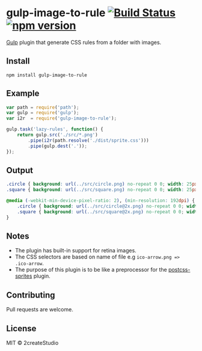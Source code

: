 # gulp-image-to-rule [![Build Status](https://travis-ci.org/2createStudio/gulp-image-to-rule.svg?branch=master)](https://travis-ci.org/2createStudio/postcss-sprites) [![npm version](https://badge.fury.io/js/gulp-image-to-rule.svg)](http://badge.fury.io/js/gulp-image-to-rule)
[Gulp](https://github.com/gulpjs/gulp) plugin that generate CSS rules from a folder with images.

## Install

```
npm install gulp-image-to-rule
```

## Example

```javascript
var path = require('path');
var gulp = require('gulp');
var i2r  = require('gulp-image-to-rule');

gulp.task('lazy-rules', function() {
	return gulp.src('./src/*.png')
		.pipe(i2r(path.resolve('./dist/sprite.css')))
		.pipe(gulp.dest('.'));
});
```

## Output
```css
.circle { background: url(../src/circle.png) no-repeat 0 0; width: 25px; height: 25px; }
.square { background: url(../src/square.png) no-repeat 0 0; width: 25px; height: 25px; }

@media (-webkit-min-device-pixel-ratio: 2), (min-resolution: 192dpi) {
	.circle { background: url(../src/circle@2x.png) no-repeat 0 0; width: 25px; height: 25px; background-size: 25px 25px; }
	.square { background: url(../src/square@2x.png) no-repeat 0 0; width: 25px; height: 25px; background-size: 25px 25px; }
}
```

## Notes

- The plugin has built-in support for retina images.
- The CSS selectors are based on name of file e.g `ico-arrow.png => .ico-arrow`.
- The purpose of this plugin is to be like a preprocessor for the [postcss-sprites](https://github.com/2createStudio/postcss-sprites) plugin.

## Contributing

Pull requests are welcome.

## License
MIT © 2createStudio
